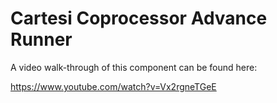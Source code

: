 # Cartesi Coprocessor Advance Runner

A video walk-through of this component can be found here:

https://www.youtube.com/watch?v=Vx2rgneTGeE
